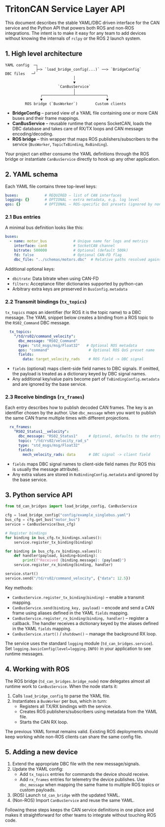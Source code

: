 # TritonCAN Service Layer API

This document describes the stable YAML/DBC driven interface for the CAN
service and the Python API that powers both ROS and non-ROS integrations.
The intent is to make it easy for any team to add devices without knowing the
internals of `rclpy` or the ROS 2 launch system.

## 1. High level architecture

```
YAML config  ─┐
              ├─> `load_bridge_config(...)` ──> `BridgeConfig`
DBC files   ─┘
                               │
                               ▼
                        `CanBusService`
                               │
                ┌──────────────┴──────────────┐
                ▼                             ▼
         ROS bridge (`BusWorker`)        Custom clients
```

* **BridgeConfig** – parsed view of a YAML file containing one or more CAN
  buses and their frame mappings.
* **CanBusService** – reusable runtime that opens SocketCAN, loads the DBC
  database and takes care of RX/TX loops and CAN message encoding/decoding.
* **ROS bridge** – thin wrapper that maps ROS publishers/subscribers to the
  service (`BusWorker`, `TopicTxBinding`, `RxBinding`).

Your project can either consume the YAML definitions through the ROS bridge or
instantiate `CanBusService` directly to hook up any other application.

## 2. YAML schema

Each YAML file contains three top-level keys:

```yaml
buses:            # REQUIRED – list of CAN interfaces
logging: {}       # OPTIONAL – extra metadata, e.g. log level
qos: {}           # OPTIONAL – ROS-specific QoS presets (ignored by non-ROS)
```

### 2.1 Bus entries

A minimal bus definition looks like this:

```yaml
buses:
  - name: motor_bus            # Unique name for logs and metrics
    interface: can0            # SocketCAN channel
    bitrate: 500000            # Optional (default 500k)
    fd: false                  # Optional CAN-FD flag
    dbc_file: "../schemas/motors.dbc"  # Relative paths resolved against the YAML file
```

Additional optional keys:

* `dbitrate`: Data bitrate when using CAN-FD
* `filters`: Acceptance filter dictionaries supported by python-can
* Arbitrary extra keys are preserved in `BusConfig.metadata`

### 2.2 Transmit bindings (`tx_topics`)

`tx_topics` maps an identifier (for ROS it is the topic name) to a DBC
message. The YAML snippet below creates a binding from a ROS topic to the
`RS02_Command` DBC message.

```yaml
  tx_topics:
    "/td/rs02/command_velocity":
      dbc_message: "RS02_Command"
      type: "std_msgs/msg/Float32"   # Optional ROS metadata
      qos: "command"                  # Optional ROS QoS preset name
      fields:
        data: target_velocity_rads    # ROS field -> DBC signal
```

* `fields` (optional) maps client-side field names to DBC signals. If omitted,
  the payload is treated as a dictionary keyed by DBC signal names.
* Any additional key/value pairs become part of `TxBindingConfig.metadata` and
  are ignored by the base service.

### 2.3 Receive bindings (`rx_frames`)

Each entry describes how to publish decoded CAN frames. The key is an
identifier chosen by the author. Use `dbc_message` when you want to publish the
same CAN frame multiple times with different projections.

```yaml
  rx_frames:
    "RS02_Status1__velocity":
      dbc_message: "RS02_Status1"     # Optional, defaults to the entry key
      topic: "/td/rs02/velocity_rad_s"
      type: "std_msgs/msg/Float32"
      fields:
        mech_velocity_rads: data      # DBC signal -> client field
```

* `fields` maps DBC signal names to client-side field names (for ROS this is
  usually the message attribute).
* Any extra values are stored in `RxBindingConfig.metadata` and ignored by the
  base service.

## 3. Python service API

```python
from td_can_bridges import load_bridge_config, CanBusService

cfg = load_bridge_config("config/example_singlebus.yaml")
bus_cfg = cfg.get_bus("motor_bus")
service = CanBusService(bus_cfg)

# Register bindings
for binding in bus_cfg.tx_bindings.values():
    service.register_tx_binding(binding)

for binding in bus_cfg.rx_bindings.values():
    def handler(payload, binding=binding):
        print(f"Received {binding.message}: {payload}")
    service.register_rx_binding(binding, handler)

service.start()
service.send("/td/rs02/command_velocity", {"data": 12.5})
```

Key methods:

* `CanBusService.register_tx_binding(binding)` – enable a transmit mapping.
* `CanBusService.send(binding_key, payload)` – encode and send a CAN frame
  using aliases defined in the YAML `fields` mapping.
* `CanBusService.register_rx_binding(binding, handler)` – register a callback.
  The handler receives a dictionary keyed by the aliases defined in the YAML
  `fields` mapping.
* `CanBusService.start()` / `shutdown()` – manage the background RX loop.

The service uses the standard `logging` module (`td_can_bridges.service`). Set
`logging.basicConfig(level=logging.INFO)` in your application to see runtime
messages.

## 4. Working with ROS

The ROS bridge (`td_can_bridges.bridge_node`) now delegates almost all runtime
work to `CanBusService`. When the node starts it:

1. Calls `load_bridge_config` to parse the YAML file.
2. Instantiates a `BusWorker` per bus, which in turn:
   * Registers all TX/RX bindings with the service.
   * Creates ROS publishers/subscribers using metadata from the YAML file.
   * Starts the CAN RX loop.

The previous YAML format remains valid. Existing ROS deployments should keep
working while non-ROS clients can share the same config file.

## 5. Adding a new device

1. Extend the appropriate DBC file with the new message/signals.
2. Update the YAML config:
   * Add `tx_topics` entries for commands the device should receive.
   * Add `rx_frames` entries for telemetry the device publishes. Use
     `dbc_message` when mapping the same frame to multiple ROS topics or custom
     payloads.
3. (ROS) Launch `td_can_bridge` with the updated YAML.
4. (Non-ROS) Import `CanBusService` and reuse the same YAML.

Following these steps keeps the CAN service definitions in one place and makes
it straightforward for other teams to integrate without touching ROS code.
